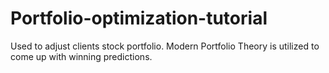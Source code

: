 # Portfolio-optimization-tutorial
Used to adjust clients stock portfolio. Modern Portfolio Theory is utilized to come up with winning predictions.
